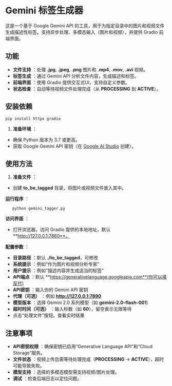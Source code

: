 # Gemini 标签生成器

这是一个基于 Google Gemini API 的工具，用于为指定目录中的图片和视频文件生成描述性标签。支持异步处理、多模态输入（图片和视频），并提供 Gradio 前端界面。

## 功能

* **文件支持** ：处理 **.jpg**, **.jpeg**, **.png** 图片和 **.mp4**, **.mov**, **.avi** 视频。
* **标签生成** ：通过 Gemini API 分析文件内容，生成描述和标签。
* **前端界面** ：使用 Gradio 提供交互式UI，支持自定义参数。
* **状态检查** ：自动等待视频文件处理完成（从 **PROCESSING** 到 **ACTIVE**）。

## 安装依赖

```
pip install httpx gradio
```

1. **准备环境** ：

* 确保 Python 版本为 3.7 或更高。
* 获取 Google Gemini API 密钥（在 [Google AI Studio](https://aistudio.google.com/app/apikey?hl=zh-cn) 创建）。

## 使用方法

1. **准备文件** ：

* 创建 **to_be_tagged** 目录，将图片或视频文件放入其中。

**运行程序** ：

```
   python gemini_tagger.py
```

**访问界面** ：

* 打开浏览器，访问 Gradio 提供的本地地址，默认 **http://127.0.0.1:7860**。

**配置参数** ：

* **目录路径** ：默认 **./to_be_tagged**，可修改
* **系统提示** ：例如“作为图片和视频分析专家”
* **用户提示** ：例如“描述内容并生成适当的标签”
* **API端点** ：默认 **https://generativelanguage.googleapis.com**(你可以填反代)
* **API密钥** ：输入你的 Gemini API 密钥
* **代理（可选）** ：例如 **http://127.0.0.1:7890**
* **模型版本** ：选择 Gemini 2.0 系列模型（如 **gemini-2.0-flash-001**）
* **超时时间（可选）** ：输入秒数（如 **60**），留空表示无限等待
* 点击“处理文件”按钮，查看实时结果

## 注意事项

* **API密钥权限** ：确保密钥已启用“Generative Language API”和“Cloud Storage”服务。
* **文件状态** ：视频上传后需等待处理完成（**PROCESSING** -> **ACTIVE**），超时可能导致失败。
* **模型支持** ：选择的多模态模型需支持视频/图片处理。
* **调试** ：检查后端日志以定位问题。
